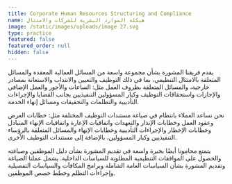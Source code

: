 ```yaml
---
title: Corporate Human Resources Structuring and Compliance
name: هيكلة الموارد البشرية للشركات والامتثال
image: /static/images/uploads/image 27.svg
type: practice
featured: false
featured_order: null
hidden: false
---
```

يقدم فريقنا المشورة بشأن مجموعة واسعة من المسائل العمالية المعقدة والمسائل المتعلقة بالامتثال التنظيمي، بما في ذلك التوظيف والتعيين والانتداب والاستعانة بمصادر خارجية، والمسائل المتعلقة بظروف العمل مثل: الساعات والأجور والعمل الإضافي والإجازات واستحقاقات التوظيف وكبار المسؤولين التنفيذيين بجانب القضايا والإجراءات التأديبية والتظلمات والتحقيقات ومسائل إنهاء الخدمة.

نحن نساعد العملاء بانتظام في صياغة مستندات التوظيف المختلفة مثل: خطابات العرض وعقود العمل وخطابات الإنذار والتعهدات واتفاقيات الإعارة واتفاقيات الإنهاء المتبادل وخطابات الإخطار والإجراءات التأديبية وخطابات الإنهاء والمسائل المتعلقة بالرؤساء التنفيذيين وكبار المسؤولين، بالإضافة إلى مستندات التوظيف الأخرى.

يتمتع محامونا أيضًا بخبرة واسعة في تقديم المشورة بشأن دليل الموظفين وصياغته والحصول على الموافقات التنظيمية المطلوبة للسياسات الداخلية. يشمل عملنا الصياغة وتقديم المشورة بشأن السياسات العامة الشاملة وبرامج المكافآت والسياسات التفصيلية وإجراءات التظلم وخطط حصص الموظفين.
